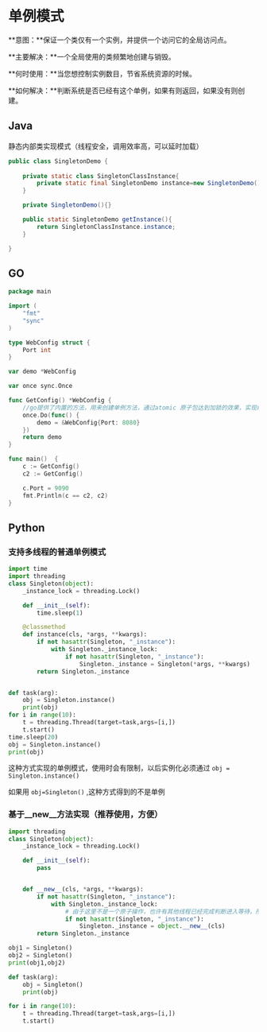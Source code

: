 # 单例模式

**意图：**保证一个类仅有一个实例，并提供一个访问它的全局访问点。

**主要解决：**一个全局使用的类频繁地创建与销毁。

**何时使用：**当您想控制实例数目，节省系统资源的时候。

**如何解决：**判断系统是否已经有这个单例，如果有则返回，如果没有则创建。

## Java

静态内部类实现模式（线程安全，调用效率高，可以延时加载）

```java
public class SingletonDemo {
	
    private static class SingletonClassInstance{
        private static final SingletonDemo instance=new SingletonDemo();
    }

    private SingletonDemo(){}

    public static SingletonDemo getInstance(){
        return SingletonClassInstance.instance;
    }

}
```

## GO

```go
package main

import (
	"fmt"
	"sync"
)

type WebConfig struct {
	Port int
} 

var demo *WebConfig

var once sync.Once

func GetConfig() *WebConfig {
	//go提供了内置的方法，用来创建单例方法，通过atomic 原子包达到加锁的效果，实现线程安全
	once.Do(func() {
		demo = &WebConfig{Port: 8080}
	})
	return demo
}

func main()  {
	c := GetConfig()
	c2 := GetConfig()

	c.Port = 9090
	fmt.Println(c == c2, c2)
}
```

## Python

### 支持多线程的普通单例模式

```python
import time
import threading
class Singleton(object):
    _instance_lock = threading.Lock()

    def __init__(self):
        time.sleep(1)

    @classmethod
    def instance(cls, *args, **kwargs):
        if not hasattr(Singleton, "_instance"):
            with Singleton._instance_lock:
                if not hasattr(Singleton, "_instance"):
                    Singleton._instance = Singleton(*args, **kwargs)
        return Singleton._instance


def task(arg):
    obj = Singleton.instance()
    print(obj)
for i in range(10):
    t = threading.Thread(target=task,args=[i,])
    t.start()
time.sleep(20)
obj = Singleton.instance()
print(obj)
```

这种方式实现的单例模式，使用时会有限制，以后实例化必须通过 `obj = Singleton.instance()`

如果用 `obj=Singleton()` ,这种方式得到的不是单例

### 基于__new__方法实现（推荐使用，方便）

```python
import threading
class Singleton(object):
    _instance_lock = threading.Lock()

    def __init__(self):
        pass


    def __new__(cls, *args, **kwargs):
        if not hasattr(Singleton, "_instance"):
            with Singleton._instance_lock:
                # 由于这里不是一个原子操作，也许有其他线程已经完成判断进入等待，所以需要重新判断实例
                if not hasattr(Singleton, "_instance"):
                    Singleton._instance = object.__new__(cls)  
        return Singleton._instance

obj1 = Singleton()
obj2 = Singleton()
print(obj1,obj2)

def task(arg):
    obj = Singleton()
    print(obj)

for i in range(10):
    t = threading.Thread(target=task,args=[i,])
    t.start()
```

